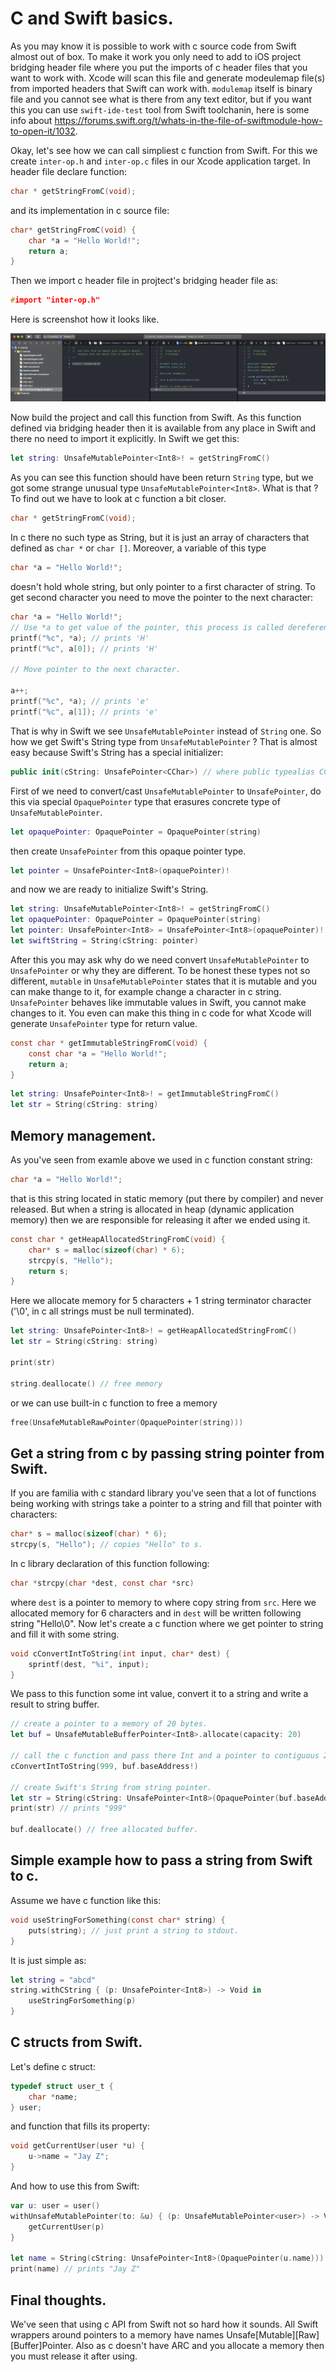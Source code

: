 # C and Swift basics.

As you may know it is possible to work with c source code from Swift almost out of box. To make it work you only need to add to iOS project bridging header file where you put the imports of c header files that you want to work with. Xcode will scan this file and generate modeulemap file(s) from imported headers that Swift can work with. `modulemap` itself is binary file and you cannot see what is there from any text editor, but if you want this you can use `swift-ide-test` tool from Swift toolchanin, here is some info about https://forums.swift.org/t/whats-in-the-file-of-swiftmodule-how-to-open-it/1032.

Okay, let's see how we can call simpliest c function from Swift. For this we create `inter-op.h` and `inter-op.c` files in our Xcode application target. In header file declare function:

```c
char * getStringFromC(void);
```

and its implementation in c source file:

```c
char* getStringFromC(void) {
    char *a = "Hello World!";
    return a;
}
```

Then we import c header file in projtect's bridging header file as:

```c
#import "inter-op.h"
```

Here is screenshot how it looks like.

<img src="001.png"/>

Now build the project and call this function from Swift. As this function defined via bridging header then it is available from any place in Swift and there no need to import it explicitly. In Swift we get this:

```swift
let string: UnsafeMutablePointer<Int8>! = getStringFromC()
```

As you can see this function should have been return `String` type, but we got some strange unusual type `UnsafeMutablePointer<Int8>`. What is that ? To find out we have to look at c function a bit closer.

```c
char * getStringFromC(void);
```

In c there no such type as String, but it is just an array of characters that defined as `char *` or `char []`. Moreover, a variable of this type

```c
char *a = "Hello World!";
```

doesn't hold whole string, but only pointer to a first character of string. To get second character you need to move the pointer to the next character:

```c
char *a = "Hello World!";
// Use *a to get value of the pointer, this process is called dereference.
printf("%c", *a); // prints 'H'
printf("%c", a[0]); // prints 'H'

// Move pointer to the next character.

a++;
printf("%c", *a); // prints 'e'
printf("%c", a[1]); // prints 'e'
```

That is why in Swift we see `UnsafeMutablePointer` instead of `String` one. So how we get Swift's String type from `UnsafeMutablePointer` ? That is almost easy because Swift's String has a special initializer:

```swift
public init(cString: UnsafePointer<CChar>) // where public typealias CChar = Int8
```

First of we need to convert/cast `UnsafeMutablePointer` to `UnsafePointer`, do this via special `OpaquePointer` type that erasures concrete type of `UnsafeMutablePointer`.

```swift
let opaquePointer: OpaquePointer = OpaquePointer(string)
```

then create `UnsafePointer` from this opaque pointer type.

```swift
let pointer = UnsafePointer<Int8>(opaquePointer)!
```

and now we are ready to initialize Swift's String.

```swift
let string: UnsafeMutablePointer<Int8>! = getStringFromC()
let opaquePointer: OpaquePointer = OpaquePointer(string)
let pointer: UnsafePointer<Int8> = UnsafePointer<Int8>(opaquePointer)!        
let swiftString = String(cString: pointer)
```

After this you may ask why do we need convert `UnsafeMutablePointer` to `UnsafePointer` or why they are different. To be honest these types not so different, `mutable` in `UnsafeMutablePointer` states that it is mutable and you can make thange to it, for example change a character in c string. `UnsafePointer` behaves like immutable values in Swift, you cannot make changes to it. You even can make this thing in c code for what Xcode will generate `UnsafePointer` type for return value.

```c
const char * getImmutableStringFromC(void) {
    const char *a = "Hello World!";
    return a;
}
```

```swift
let string: UnsafePointer<Int8>! = getImmutableStringFromC()
let str = String(cString: string)
```

## Memory management.

As you've seen from examle above we used in c function constant string:

```c
char *a = "Hello World!";
```

that is this string located in static memory (put there by compiler) and never released. But when a string is allocated in heap (dynamic application memory) then we are responsible for releasing it after we ended using it.

```c
const char * getHeapAllocatedStringFromC(void) {
    char* s = malloc(sizeof(char) * 6);
    strcpy(s, "Hello");
    return s;
}
```

Here we allocate memory for 5 characters + 1 string terminator character ('\0', in c all strings must be null terminated).

```swift
let string: UnsafePointer<Int8>! = getHeapAllocatedStringFromC()
let str = String(cString: string)

print(str)

string.deallocate() // free memory
```

or we can use built-in c function to free a memory

```swift
free(UnsafeMutableRawPointer(OpaquePointer(string)))
```

## Get a string from c by passing string pointer from Swift.

If you are familia with c standard library you've seen that a lot of functions being working with strings take a pointer to a string and fill that pointer with characters:

```c
char* s = malloc(sizeof(char) * 6);
strcpy(s, "Hello"); // copies "Hello" to s.
```

In c library declaration of this function following:

```c
char *strcpy(char *dest, const char *src)
```

where `dest` is a pointer to memory to where copy string from `src`. Here we allocated memory for 6 characters and in `dest` will be written following string "Hello\0". Now let's create a c function where we get pointer to string and fill it with some string.

```c
void cConvertIntToString(int input, char* dest) {
    sprintf(dest, "%i", input);
}
```

We pass to this function some int value, convert it to a string and write a result to string buffer.

```swift
// create a pointer to a memory of 20 bytes.
let buf = UnsafeMutableBufferPointer<Int8>.allocate(capacity: 20)

// call the c function and pass there Int and a pointer to contiguous 20 bytes memory block.
cConvertIntToString(999, buf.baseAddress!)

// create Swift's String from string pointer.
let str = String(cString: UnsafePointer<Int8>(OpaquePointer(buf.baseAddress!)))
print(str) // prints "999"

buf.deallocate() // free allocated buffer.
```

## Simple example how to pass a string from Swift to c.

Assume we have c function like this:

```c
void useStringForSomething(const char* string) {
    puts(string); // just print a string to stdout.
}
```

It is just simple as:

```swift
let string = "abcd"
string.withCString { (p: UnsafePointer<Int8>) -> Void in
    useStringForSomething(p)
}
```

## C structs from Swift.

Let's define c struct:

```c
typedef struct user_t {
    char *name;
} user;
```

and function that fills its property:

```c
void getCurrentUser(user *u) {
    u->name = "Jay Z";
}
```
And how to use this from Swift:

```swift
var u: user = user()
withUnsafeMutablePointer(to: &u) { (p: UnsafeMutablePointer<user>) -> Void in
    getCurrentUser(p)
}

let name = String(cString: UnsafePointer<Int8>(OpaquePointer(u.name)))
print(name) // prints "Jay Z"
```

## Final thoughts.

We've seen that using c API from Swift not so hard how it sounds. All Swift wrappers around pointers to a memory have names Unsafe[Mutable][Raw][Buffer]Pointer. Also as c doesn't have ARC and you allocate a memory then you must release it after using.
